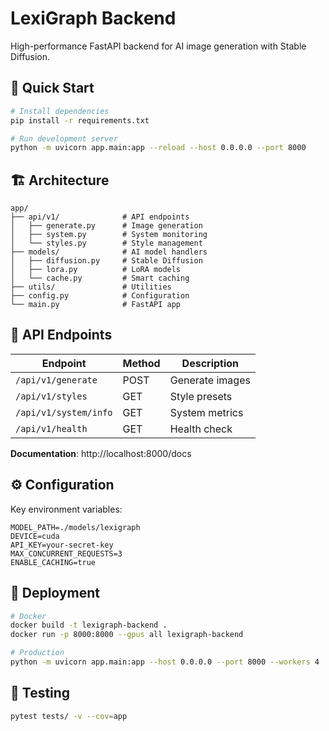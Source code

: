 # LexiGraph Backend

High-performance FastAPI backend for AI image generation with Stable Diffusion.

## 🚀 Quick Start

```bash
# Install dependencies
pip install -r requirements.txt

# Run development server
python -m uvicorn app.main:app --reload --host 0.0.0.0 --port 8000
```

## 🏗️ Architecture

```
app/
├── api/v1/              # API endpoints
│   ├── generate.py      # Image generation
│   ├── system.py        # System monitoring
│   └── styles.py        # Style management
├── models/              # AI model handlers
│   ├── diffusion.py     # Stable Diffusion
│   ├── lora.py          # LoRA models
│   └── cache.py         # Smart caching
├── utils/               # Utilities
├── config.py            # Configuration
└── main.py              # FastAPI app
```

## 📖 API Endpoints

| Endpoint | Method | Description |
|----------|--------|-------------|
| `/api/v1/generate` | POST | Generate images |
| `/api/v1/styles` | GET | Style presets |
| `/api/v1/system/info` | GET | System metrics |
| `/api/v1/health` | GET | Health check |

**Documentation**: http://localhost:8000/docs

## ⚙️ Configuration

Key environment variables:

```env
MODEL_PATH=./models/lexigraph
DEVICE=cuda
API_KEY=your-secret-key
MAX_CONCURRENT_REQUESTS=3
ENABLE_CACHING=true
```

## 🚀 Deployment

```bash
# Docker
docker build -t lexigraph-backend .
docker run -p 8000:8000 --gpus all lexigraph-backend

# Production
python -m uvicorn app.main:app --host 0.0.0.0 --port 8000 --workers 4
```

## 🧪 Testing

```bash
pytest tests/ -v --cov=app
```

